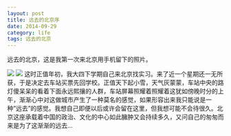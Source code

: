 ```yaml
---
layout: post
title: 远去的北京序
date: 2014-09-29
category: life
tags: 远去的北京
---
```

远去的北京，这是我第一次来北京用手机留下的照片。
<!--more-->
![]({{BASE_PATH}}/image/gone_beijing/20130225993.jpg)
![]({{BASE_PATH}}/image/gone_beijing/20130225994.jpg)
这时正值年初，我大四下学期自己来北京找实习。来了近一个星期还一无所获，于是决定去车站买票先回学校。正值天下起小雪，天气灰蒙蒙，车站中央的路灯傻呆呆的看着下面永远熙攘的人群，车站屏幕照耀着照耀着这犹如傍晚时分的上午，渐渐心中对这做城市产生了一种莫名的感觉，如果形容出来我只能说是一种”远去”的感觉。我想自己即便以后或许会留在这里，但我想可能不会待很久。北京这座承载着中国的政治、文化的中心如此臃肿又会持续多久，又问自己的匆匆而来是为了这渐渐的远去...
